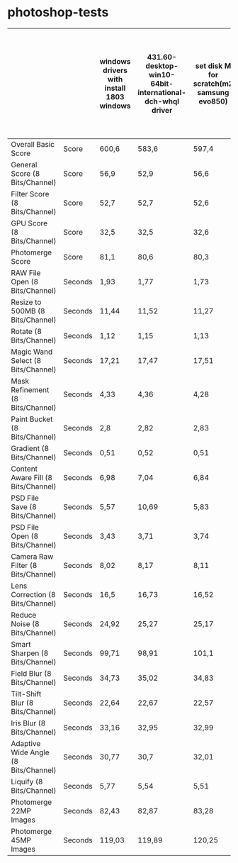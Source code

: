 # photoshop-tests

|  |   | windows drivers with install 1803 windows | 431.60-desktop-win10-64bit-international-dch-whql driver | set disk М for scratch(m2 samsung evo850) |enable advanced GPU and Huge dimensions | SET HISTORY =1 |disable clipboard export,disable psd files compression, deny internet connection for plugins, deny load exterlan panels, close all tabs  | 0 |   | beetwin default and final | beetwin dch-whql driver and final |
|--- | --- | --- | --- | --- | --- | --- | --- | --- | --- | --- | ---|
|Overall Basic Score | Score | 600,6 | 583,6 | 597,4 | 667,8 | 677,4 | 681,4 | 0 |   | 113,45% | 116,76%|
|General Score (8 Bits/Channel) | Score | 56,9 | 52,9 | 56,6 | 61 | 62,4 | 63,3 | 0 |   | 111,25% | 119,66%|
|Filter Score (8 Bits/Channel) | Score | 52,7 | 52,7 | 52,6 | 62,9 | 63,9 | 63,5 | 0 |   | 120,49% | 120,49%|
|GPU Score (8 Bits/Channel) | Score | 32,5 | 32,5 | 32,6 | 58,1 | 58,7 | 58,6 | 0 |   | 180,31% | 180,31%|
|Photomerge Score | Score | 81,1 | 80,6 | 80,3 | 86,1 | 86,1 | 87,1 | 0 |   | 107,40% | 108,06%|
|RAW File Open (8 Bits/Channel) | Seconds | 1,93 | 1,77 | 1,73 | 1,74 | 1,67 | 1,63 | 0 |   | 118,40% | 108,59%|
|Resize to 500MB (8 Bits/Channel) | Seconds | 11,44 | 11,52 | 11,27 | 2,15 | 2,11 | 2,1 | 0 |   | 544,76% | 548,57%|
|Rotate (8 Bits/Channel) | Seconds | 1,12 | 1,15 | 1,13 | 1,17 | 1,15 | 1,14 | 0 |   | 98,25% | 100,88%|
|Magic Wand Select (8 Bits/Channel) | Seconds | 17,21 | 17,47 | 17,51 | 17,63 | 17,53 | 17,25 | 0 |   | 99,77% | 101,28%|
|Mask Refinement (8 Bits/Channel) | Seconds | 4,33 | 4,36 | 4,28 | 4,38 | 4,36 | 4,33 | 0 |   | 100,00% | 100,69%|
|Paint Bucket (8 Bits/Channel) | Seconds | 2,8 | 2,82 | 2,83 | 2,84 | 2,84 | 2,78 | 0 |   | 100,72% | 101,44%|
|Gradient (8 Bits/Channel) | Seconds | 0,51 | 0,52 | 0,51 | 0,52 | 0,51 | 0,48 | 0 |   | 106,25% | 108,33%|
|Content Aware Fill (8 Bits/Channel) | Seconds | 6,98 | 7,04 | 6,84 | 7,06 | 6,9 | 6,8 | 0 |   | 102,65% | 103,53%|
|PSD File Save (8 Bits/Channel) | Seconds | 5,57 | 10,69 | 5,83 | 5,71 | 5,44 | 5,61 | 0 |   | 99,29% | 190,55%|
|PSD File Open (8 Bits/Channel) | Seconds | 3,43 | 3,71 | 3,74 | 3,5 | 3,37 | 3,33 | 0 |   | 103,00% | 111,41%|
|Camera Raw Filter (8 Bits/Channel) | Seconds | 8,02 | 8,17 | 8,11 | 8,23 | 8,13 | 8,19 | 0 |   | 97,92% | 99,76%|
|Lens Correction (8 Bits/Channel) | Seconds | 16,5 | 16,73 | 16,52 | 16,7 | 16,6 | 16,57 | 0 |   | 99,58% | 100,97%|
|Reduce Noise (8 Bits/Channel) | Seconds | 24,92 | 25,27 | 25,17 | 25,22 | 24,88 | 25,02 | 0 |   | 99,60% | 101,00%|
|Smart Sharpen (8 Bits/Channel) | Seconds | 99,71 | 98,91 | 101,1 | 30,76 | 30,73 | 30,75 | 0 |   | 324,26% | 321,66%|
|Field Blur (8 Bits/Channel) | Seconds | 34,73 | 35,02 | 34,83 | 20,87 | 20,66 | 20,71 | 0 |   | 167,70% | 169,10%|
|Tilt-Shift Blur (8 Bits/Channel) | Seconds | 22,64 | 22,67 | 22,57 | 20,79 | 20,61 | 20,67 | 0 |   | 109,53% | 109,68%|
|Iris Blur (8 Bits/Channel) | Seconds | 33,16 | 32,95 | 32,99 | 23,17 | 23,06 | 23,13 | 0 |   | 143,36% | 142,46%|
|Adaptive Wide Angle (8 Bits/Channel) | Seconds | 30,77 | 30,7 | 32,01 | 25,18 | 24,52 | 24,5 | 0 |   | 125,59% | 125,31%|
|Liquify (8 Bits/Channel) | Seconds | 5,77 | 5,54 | 5,51 | 5,63 | 5,38 | 5,58 | 0 |   | 103,41% | 99,28%|
|Photomerge 22MP Images | Seconds | 82,43 | 82,87 | 83,28 | 78,79 | 78,69 | 77,73 | 0 |   | 106,05% | 106,61%|
|Photomerge 45MP Images | Seconds | 119,03 | 119,89 | 120,25 | 110,41 | 110,4 | 109,41 | 0 |   | 108,79% | 109,58%|
